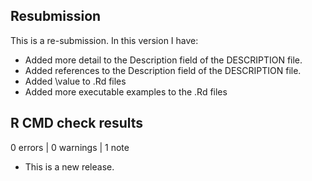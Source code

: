 ## Resubmission
This is a re-submission. In this version I have:
* Added more detail to the Description field of the DESCRIPTION file.
* Added references to the Description field of the DESCRIPTION file.
* Added \value to .Rd files
* Added more executable examples to the .Rd files


## R CMD check results

0 errors | 0 warnings | 1 note

* This is a new release.
